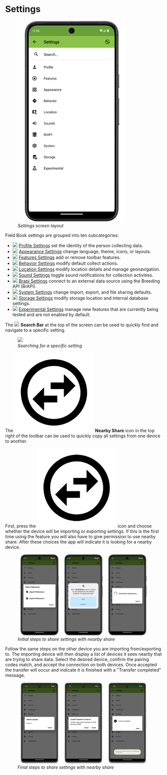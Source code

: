 <link rel="stylesheet" type="text/css" href="_styles/styles.css">

# Settings

<figure class="image">
  <img class="screenshot" src="_static/images/settings/settings_framed.png" width="350px"> 
  <figcaption class="screenshot-caption"><i>Settings screen layout</i></figcaption> 
</figure>

Field Book settings are grouped into ten subcategories:

- <img class="icon" src="_static/icons/settings/main/account.png"> [Profile Settings](settings/settings-profile.md) set the identity of the person collecting data.
- <img class="icon" src="_static/icons/settings/main/view-grid-outline.png"> [Appearance Settings](settings/settings-appearance.md) change language, theme, icons, or layouts.
- <img class="icon" src="_static/icons/settings/main/star-circle-outline.png"> [Features Settings](settings/settings-features.md) add or remove toolbar features.
- <img class="icon" src="_static/icons/settings/main/directions.png"> [Behavior Settings](settings/settings-behavior.md) modify default collect actions.
- <img class="icon" src="_static/icons/settings/main/map-search.png"> [Location Settings](settings/settings-location.md) modify location details and manage geonavigation.
- <img class="icon" src="_static/icons/settings/main/volume-high.png"> [Sound Settings](settings/settings-sounds.md) toggle sound notifications for collection activities.
- <img class="icon" src="_static/icons/settings/main/server-network.png"> [Brapi Settings](settings/settings-brapi.md) connect to an external data source using the Breeding API (BrAPI).
- <img class="icon" src="_static/icons/settings/main/cog-outline.png"> [System Settings](settings/settings-system.md) change import, export, and file sharing defaults.
- <img class="icon" src="_static/icons/settings/main/database-cog.png"> [Storage Settings](settings/settings-storage.md) modify storage location and internal database settings.
- <img class="icon" src="_static/icons/settings/main/flask-outline.png"> [Experimental Settings](settings/settings-experimental.md) manage new features that are currently being tested and are not enabled by default.

The <img class="icon" src="_static/icons/collect/magnify.png"> **Search Bar** at the top of the screen can be used to quickly find and navigate to a specific setting.

<figure class="image">
  <img class="screenshot" src="_static/images/settings/settings_search_example.png" width="350px"> 
  <figcaption class="screenshot-caption"><i>Searching for a specific setting</i></figcaption> 
</figure>

The <img class="icon" src="_static/icons/settings/swap-horizontal-circle-outline.png"> **Nearby Share** icon in the top right of the toolbar can be used to quickly copy all settings from one device to another.


First, press the <img class="icon" src="_static/icons/settings/swap-horizontal-circle-outline.png"> icon and choose whether the device will be importing or exporting settings.
If this is the first time using the feature you will also have to give permission to use nearby share.
After these choices the app will indicate it is looking for a nearby device.

<figure class="image">
  <img class="screenshot" src="_static/images/settings/settings_share_joined_1.png" width="1100px"> 
  <figcaption class="screenshot-caption"><i>Initial steps to share settings with nearby share</i></figcaption> 
</figure>

Follow the same steps on the other device you are importing from/exporting to.
The importing device will then display a list of devices it sees nearby that are trying to share data.
Select the desired device, confirm the pairing codes match, and accept the connection on both devices.
Once accepted the transfer will occur and indicate it is finished with a "Transfer completed" message. 

<figure class="image">
  <img class="screenshot" src="_static/images/settings/settings_share_joined_2.png" width="1100px"> 
  <figcaption class="screenshot-caption"><i>Final steps to share settings with nearby share</i></figcaption> 
</figure>


